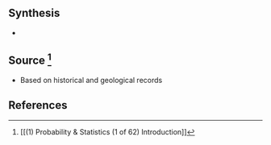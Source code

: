 ## Synthesis
- 
## Source [^1]
- Based on historical and geological records
## References

[^1]: [[(1) Probability & Statistics (1 of 62) Introduction]]